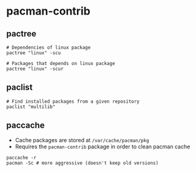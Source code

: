 # pacman-contrib

## pactree

```shell
# Dependencies of linux package
pactree "linux" -scu

# Packages that depends on linux package
pactree "linux" -scur
```

## paclist

```shell
# Find installed packages from a given repository
paclist "multilib"
```

## paccache

- Cache packages are stored at `/var/cache/pacman/pkg`
- Requires the `pacman-contrib` package in order to clean pacman cache

```shell
paccache -r
pacman -Sc # more aggressive (doesn't keep old versions)
```
